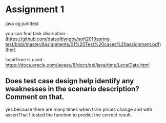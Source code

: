 # Assignment 1
java og junittest

you can find task discription  : (https://github.com/datsoftlyngby/soft2019spring-test/blob/master/Assignments/01%20Test%20cases%20assignment.pdf) [her]

localTime is used : https://docs.oracle.com/javase/8/docs/api/java/time/LocalDate.html

## Does test case design help identify any weaknesses in the scenario description? Comment on that.

yes because there are many times when train prices change and with assertThat I tested the function to predict the correct result.
